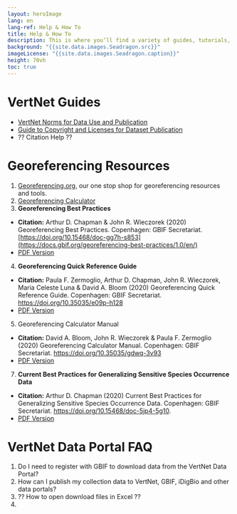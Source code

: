 ```yaml
--- 
layout: heroImage
lang: en
lang-ref: Help & How To
title: Help & How To
description: This is where you’ll find a variety of guides, tutorials, and FAQs for publishing data and using the [VertNet Portal](https://hp-vertnet-plus.gbif-staging.org/data/). Don’t forget to check Training Workshops and Publications & Videos for other descriptive and educational materials. We haven't forgotten about developers either. If all else fails, contact us with your questions.
background: "{{site.data.images.Seadragon.src}}"
imageLicense: "{{site.data.images.Seadragon.caption}}"
height: 70vh
toc: true
---
```


# VertNet Guides
* [VertNet Norms for Data Use and Publication](https://hp-vertnet-plus.gbif-staging.org/resources/norms/)
* [Guide to Copyright and Licenses for Dataset Publication](https://hp-vertnet-plus.gbif-staging.org/resources/datalicensingguide/)
* ?? Citation Help ??

# Georeferencing Resources
1. [Georeferencing.org](https://georeferencing.org/), our one stop shop for georeferencing resources and tools.
2. [Georeferencing Calculator](https://georeferencing.org/georefcalculator/gc.html)
3. **Georeferencing Best Practices**
  - **Citation:** Arthur D. Chapman & John R. Wieczorek (2020) Georeferencing Best Practices. Copenhagen: GBIF Secretariat. [https://doi.org/10.15468/doc-gg7h-s853](https://docs.gbif.org/georeferencing-best-practices/1.0/en/)
  - [PDF Version](https://docs.gbif.org/georeferencing-best-practices/1.0/en/georeferencing-best-practices.en.pdf)
4. **Georeferencing Quick Reference Guide**
  - **Citation:** Paula F. Zermoglio, Arthur D. Chapman, John R. Wieczorek, Maria Celeste Luna & David A. Bloom (2020) Georeferencing Quick Reference Guide. Copenhagen: GBIF Secretariat. https://doi.org/10.35035/e09p-h128
  - [PDF Version](https://docs.gbif.org/georeferencing-quick-reference-guide/1.0/en/georeferencing-quick-reference-guide.en.pdf)
5. Georeferencing Calculator Manual
  - **Citation:** David A. Bloom, John R. Wieczorek & Paula F. Zermoglio (2020) Georeferencing Calculator Manual. Copenhagen: GBIF Secretariat. https://doi.org/10.35035/gdwq-3v93
  - [PDF Version](https://docs.gbif.org/georeferencing-calculator-manual/1.0/en/georeferencing-calculator-manual.en.pdf)
7. **Current Best Practices for Generalizing Sensitive Species Occurrence Data**
  - **Citation:** Arthur D. Chapman (2020) Current Best Practices for Generalizing Sensitive Species Occurrence Data. Copenhagen: GBIF Secretariat. https://doi.org/10.15468/doc-5jp4-5g10.
  - [PDF Version](https://docs.gbif.org/sensitive-species-best-practices/master/en/current-best-practices-for-generalizing-sensitive-species-occurrence-data.en.pdf)


# VertNet Data Portal FAQ
1. Do I need to register with GBIF to download data from the VertNet Data Portal?
2. How can I publish my collection data to VertNet, GBIF, iDigBio and other data portals?
3. ?? How to open download files in Excel ??
4. 
